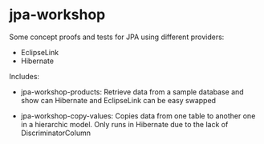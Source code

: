 # jpa-workshop

Some concept proofs and tests for JPA using different providers:

* EclipseLink
* Hibernate

Includes:

* jpa-workshop-products: Retrieve data from a sample database and show can Hibernate and EclipseLink can be easy swapped

* jpa-workshop-copy-values: Copies data from one table to another one in a hierarchic model. Only runs in Hibernate due to the lack of DiscriminatorColumn
